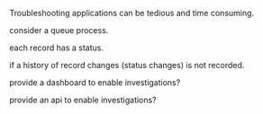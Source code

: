 

Troubleshooting applications can be tedious and time consuming. 

consider a queue process.

each record has a status.

if a history of record changes (status changes) is not recorded.

provide a dashboard to enable investigations?

provide an api to enable investigations?


